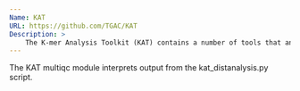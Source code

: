 ```yaml
---
Name: KAT
URL: https://github.com/TGAC/KAT
Description: >
    The K-mer Analysis Toolkit (KAT) contains a number of tools that analyse and compare K-mer spectra.
---
```


The KAT multiqc module interprets output from the kat_distanalysis.py script. 

